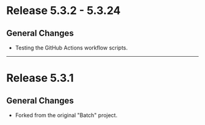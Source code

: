 # Release 5.3.2 - 5.3.24

## General Changes

- Testing the GitHub Actions workflow scripts.

______________________________________________________________________

# Release 5.3.1

## General Changes

- Forked from the original "Batch" project.
